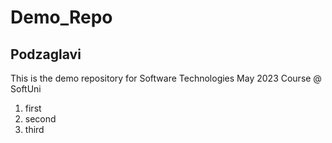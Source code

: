 # Demo_Repo

## Podzaglavi
 
This is the demo repository for Software Technologies May 2023 Course @ SoftUni
1. first
2. second
3. third
